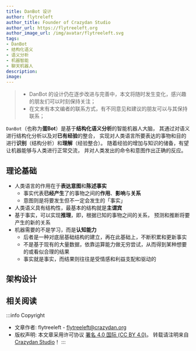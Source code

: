 ```yaml
---
title: DanBot 设计
author: flytreleft
author_title: Founder of Crazydan Studio
author_url: https://flytreeleft.org
author_image_url: /img/avatar/flytreeleft.svg
tags:
- DanBot
- 结构化语义
- 语义分析
- 机器智能
- 聊天机器人
description:
image:
---
```


> - DanBot 的设计仍在逐步改进与完善中，本文将随时发生变化，感兴趣的朋友们可以时刻保持关注；
> - 在文末有本文编者的联系方式，有不同意见和建议的朋友可以与其保持联系；

`DanBot`（也称为**蛋Bot**）是基于**结构化语义分析**的智能机器人大脑，
其通过对语义进行结构化分析以及对**已有经验**的整合，
实现对人类语言所要表达的事物和目的进行**识别**（结构分析）和**理解**（经验整合）。
随着经验的增加与知识的储备，有望让机器能够与人类进行正常交流，
并对人类发出的命令和意图作出正确的反应。

<!-- more -->

## 理论基础

- 人类语言的作用在于**表达意图**和**陈述事实**
  - 事实代表**已经产生**了的事物之间的**作用**、**影响**与**关系**
  - 意图则是将要发生但不一定会发生的「事实」
- 人类语义具有结构性，最基本的结构就是**主谓宾**
- 基于事实，可以实现**推理**，即，根据已知的事物之间的关系，
  预测和推断将要产生的新的关系
- 机器需要的不是学习，而是**认知能力**
  - 后者是一种对底层基础结构的建立，再在此基础上，不断积累和更新事实
  - 不是基于现有的大量数据，依靠运算能力做无穷尝试，从而得到某种想要的或看似合理的结果
  - 事实就是事实，而结果则往往是受情感和利益支配和驱动的

## 架构设计

## 相关阅读


:::info Copyright
- 文章作者: flytreeleft - [flytreeleft@crazydan.org](mailto:flytreeleft@crazydan.org)
- 版权声明: 本文章采用许可协议 [署名 4.0 国际 (CC BY 4.0)](https://creativecommons.org/licenses/by/4.0/)。
  转载请注明来自 [Crazydan Studio](https://studio.crazydan.org/)！
:::
